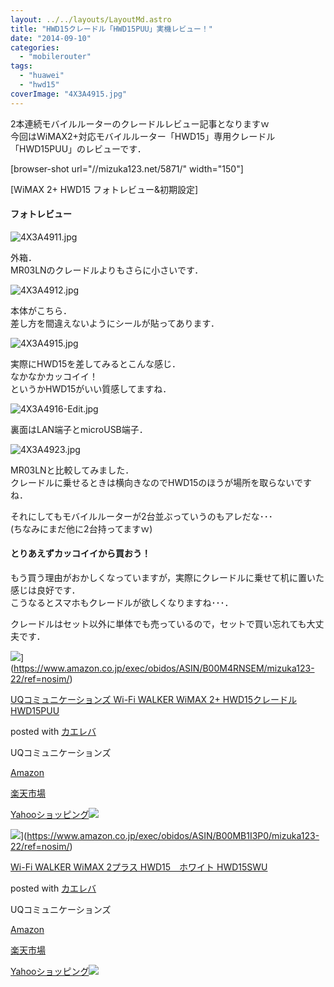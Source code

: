 ```yaml
---
layout: ../../layouts/LayoutMd.astro
title: "HWD15クレードル「HWD15PUU」実機レビュー！"
date: "2014-09-10"
categories: 
  - "mobilerouter"
tags: 
  - "huawei"
  - "hwd15"
coverImage: "4X3A4915.jpg"
---
```


2本連続モバイルルーターのクレードルレビュー記事となりますｗ  
今回はWiMAX2+対応モバイルルーター「HWD15」専用クレードル「HWD15PUU」のレビューです．

\[browser-shot url="//mizuka123.net/5871/" width="150"\]

[WiMAX 2+ HWD15 フォトレビュー&初期設定]

#### フォトレビュー

![4X3A4911.jpg](/archive/images/14996852010_4f9b4cac42_b.jpg)
 
外箱．  
MR03LNのクレードルよりもさらに小さいです．

![4X3A4912.jpg](/archive/images/14996853070_79c933ec90_b.jpg)
 
本体がこちら．  
差し方を間違えないようにシールが貼ってあります．

![4X3A4915.jpg](/archive/images/15180510051_f0dd769888_b.jpg)
 
実際にHWD15を差してみるとこんな感じ．  
なかなかカッコイイ！  
というかHWD15がいい質感してますね．

![4X3A4916-Edit.jpg](/archive/images/15183149042_a078e9a9f6_b.jpg)
 
裏面はLAN端子とmicroUSB端子．

![4X3A4923.jpg](/archive/images/14996946888_ed4dcaf750_b.jpg)
 
MR03LNと比較してみました．  
クレードルに乗せるときは横向きなのでHWD15のほうが場所を取らないですね．

それにしてもモバイルルーターが2台並ぶっていうのもアレだな･･･  
(ちなみにまだ他に2台持ってますｗ)

#### とりあえずカッコイイから買おう！

もう買う理由がおかしくなっていますが，実際にクレードルに乗せて机に置いた感じは良好です．  
こうなるとスマホもクレードルが欲しくなりますね･･･．

クレードルはセット以外に単体でも売っているので，セットで買い忘れても大丈夫です．

![](/archive/images/41ROFhPemGL._SL160_.jpg)](https://www.amazon.co.jp/exec/obidos/ASIN/B00M4RNSEM/mizuka123-22/ref=nosim/)

[UQコミュニケーションズ Wi-Fi WALKER WiMAX 2+ HWD15クレードル HWD15PUU](https://www.amazon.co.jp/exec/obidos/ASIN/B00M4RNSEM/mizuka123-22/ref=nosim/)

posted with [カエレバ](http://kaereba.com)

UQコミュニケーションズ

[Amazon](http://www.amazon.co.jp/gp/search?keywords=UQ%83R%83~%83%85%83j%83P%81%5B%83V%83%87%83%93%83Y%20Wi-Fi%20WALKER%20WiMAX%202%20%20HWD15%83N%83%8C%81%5B%83h%83%8B%20HWD15PUU&__mk_ja_JP=%83J%83%5E%83J%83i&tag=mizuka123-22 "アマゾン")

[楽天市場](http://hb.afl.rakuten.co.jp/hgc/032b53ee.4b34c5ee.0f4a541e.f440145e/?pc=http%3A%2F%2Fsearch.rakuten.co.jp%2Fsearch%2Fmall%2FUQ%25E3%2582%25B3%25E3%2583%259F%25E3%2583%25A5%25E3%2583%258B%25E3%2582%25B1%25E3%2583%25BC%25E3%2582%25B7%25E3%2583%25A7%25E3%2583%25B3%25E3%2582%25BA%2520Wi-Fi%2520WALKER%2520WiMAX%25202%2520%2520HWD15%25E3%2582%25AF%25E3%2583%25AC%25E3%2583%25BC%25E3%2583%2589%25E3%2583%25AB%2520HWD15PUU%2F-%2Ff.1-p.1-s.1-sf.0-st.A-v.2%3Fx%3D0%26scid%3Daf_ich_link_urltxt%26m%3Dhttp%3A%2F%2Fm.rakuten.co.jp%2F "楽天市場")

[Yahooショッピング![](//ad.jp.ap.valuecommerce.com/servlet/gifbanner?sid=3066752&pid=881990642)](//ck.jp.ap.valuecommerce.com/servlet/referral?sid=3066752&pid=881990642&vc_url=http%3A%2F%2Fshopping.search.yahoo.co.jp%2Fsearch%3FuIv%3Don%26ei%3DUTF-8%26tab_ex%3Dcommerce%26slider%3D0%26va%3DUQ%25E3%2582%25B3%25E3%2583%259F%25E3%2583%25A5%25E3%2583%258B%25E3%2582%25B1%25E3%2583%25BC%25E3%2582%25B7%25E3%2583%25A7%25E3%2583%25B3%25E3%2582%25BA%2520Wi-Fi%2520WALKER%2520WiMAX%25202%2520%2520HWD15%25E3%2582%25AF%25E3%2583%25AC%25E3%2583%25BC%25E3%2583%2589%25E3%2583%25AB%2520HWD15PUU "Yahooショッピング")

![](/archive/images/31VtTblO6xL._SL160_.jpg)](https://www.amazon.co.jp/exec/obidos/ASIN/B00MB1I3P0/mizuka123-22/ref=nosim/)

[Wi-Fi WALKER WiMAX 2プラス HWD15　ホワイト HWD15SWU](https://www.amazon.co.jp/exec/obidos/ASIN/B00MB1I3P0/mizuka123-22/ref=nosim/)

posted with [カエレバ](http://kaereba.com)

UQコミュニケーションズ

[Amazon](http://www.amazon.co.jp/gp/search?keywords=Wi-Fi%20WALKER%20WiMAX%202%83v%83%89%83X%20HWD15%81%40%83z%83%8F%83C%83g%20%20HWD15SWU&__mk_ja_JP=%83J%83%5E%83J%83i&tag=mizuka123-22 "アマゾン")

[楽天市場](http://hb.afl.rakuten.co.jp/hgc/032b53ee.4b34c5ee.0f4a541e.f440145e/?pc=http%3A%2F%2Fsearch.rakuten.co.jp%2Fsearch%2Fmall%2FWi-Fi%2520WALKER%2520WiMAX%25202%25E3%2583%2597%25E3%2583%25A9%25E3%2582%25B9%2520HWD15%25E3%2580%2580%25E3%2583%259B%25E3%2583%25AF%25E3%2582%25A4%25E3%2583%2588%2520%2520HWD15SWU%2F-%2Ff.1-p.1-s.1-sf.0-st.A-v.2%3Fx%3D0%26scid%3Daf_ich_link_urltxt%26m%3Dhttp%3A%2F%2Fm.rakuten.co.jp%2F "楽天市場")

[Yahooショッピング![](//ad.jp.ap.valuecommerce.com/servlet/gifbanner?sid=3066752&pid=881990642)](//ck.jp.ap.valuecommerce.com/servlet/referral?sid=3066752&pid=881990642&vc_url=http%3A%2F%2Fshopping.search.yahoo.co.jp%2Fsearch%3FuIv%3Don%26ei%3DUTF-8%26tab_ex%3Dcommerce%26slider%3D0%26va%3DWi-Fi%2520WALKER%2520WiMAX%25202%25E3%2583%2597%25E3%2583%25A9%25E3%2582%25B9%2520HWD15%25E3%2580%2580%25E3%2583%259B%25E3%2583%25AF%25E3%2582%25A4%25E3%2583%2588%2520%2520HWD15SWU "Yahooショッピング")

